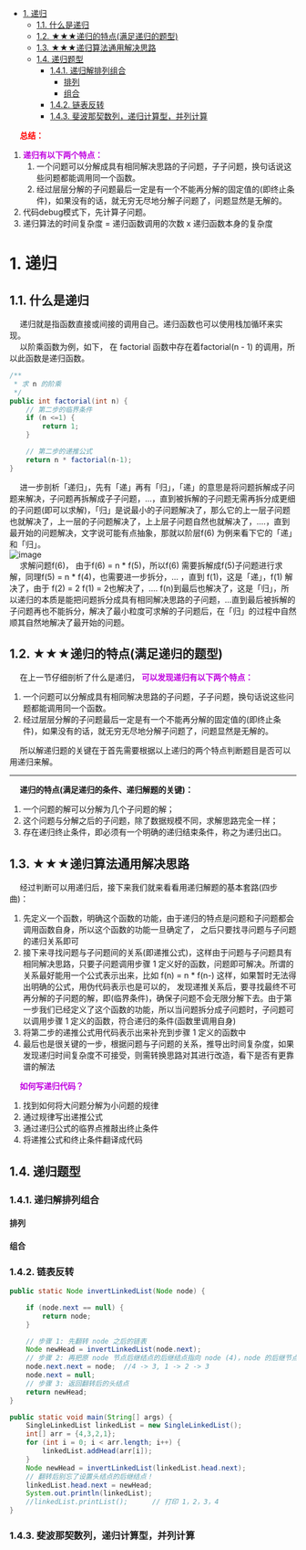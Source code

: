 <!-- TOC -->

- [1. 递归](#1-递归)
    - [1.1. 什么是递归](#11-什么是递归)
    - [1.2. ★★★递归的特点(满足递归的题型)](#12-★★★递归的特点满足递归的题型)
    - [1.3. ★★★递归算法通用解决思路](#13-★★★递归算法通用解决思路)
    - [1.4. 递归题型](#14-递归题型)
        - [1.4.1. 递归解排列组合](#141-递归解排列组合)
            - [排列](#排列)
            - [组合](#组合)
        - [1.4.2. 链表反转](#142-链表反转)
        - [1.4.3. 斐波那契数列，递归计算型，并列计算](#143-斐波那契数列递归计算型并列计算)

<!-- /TOC -->
&emsp; **<font color = "red">总结：</font>**  
1. **<font color = "clime">递归有以下两个特点：</font>**  
    1. 一个问题可以分解成具有相同解决思路的子问题，子子问题，换句话说这些问题都能调用同一个函数。  
    2. 经过层层分解的子问题最后一定是有一个不能再分解的固定值的(即终止条件)，如果没有的话，就无穷无尽地分解子问题了，问题显然是无解的。  
2. 代码debug模式下，先计算子问题。  
3. 递归算法的时间复杂度 = 递归函数调用的次数 x 递归函数本身的复杂度


# 1. 递归  
## 1.1. 什么是递归  
&emsp; 递归就是指函数直接或间接的调用自己。递归函数也可以使用栈加循环来实现。  
&emsp; 以阶乘函数为例，如下， 在 factorial 函数中存在着factorial(n - 1) 的调用，所以此函数是递归函数。  

```java
/**
 * 求 n 的阶乘
 */
public int factorial(int n) {
    // 第二步的临界条件
    if (n <=1) {
        return 1;
    }

    // 第二步的递推公式
    return n * factorial(n-1);
}
```
&emsp; 进一步剖析「递归」，先有「递」再有「归」，「递」的意思是将问题拆解成子问题来解决，子问题再拆解成子子问题，...，直到被拆解的子问题无需再拆分成更细的子问题(即可以求解)，「归」是说最小的子问题解决了，那么它的上一层子问题也就解决了，上一层的子问题解决了，上上层子问题自然也就解决了，....，直到最开始的问题解决，文字说可能有点抽象，那就以阶层f(6) 为例来看下它的「递」和「归」。  
![image](https://gitee.com/wt1814/pic-host/raw/master/algorithm/function-43.png)  
&emsp; 求解问题f(6)， 由于f(6) = n * f(5)，所以f(6) 需要拆解成f(5)子问题进行求解，同理f(5) = n * f(4)，也需要进一步拆分，... ，直到 f(1)，这是「递」，f(1) 解决了，由于 f(2) =  2 f(1) = 2也解决了，.... f(n)到最后也解决了，这是「归」，所以递归的本质是能把问题拆分成具有相同解决思路的子问题，...直到最后被拆解的子问题再也不能拆分，解决了最小粒度可求解的子问题后，在「归」的过程中自然顺其自然地解决了最开始的问题。  

## 1.2. ★★★递归的特点(满足递归的题型)
&emsp; 在上一节仔细剖析了什么是递归， **<font color = "clime">可以发现递归有以下两个特点：</font>**  

1. 一个问题可以分解成具有相同解决思路的子问题，子子问题，换句话说这些问题都能调用同一个函数。  
2. 经过层层分解的子问题最后一定是有一个不能再分解的固定值的(即终止条件)，如果没有的话，就无穷无尽地分解子问题了，问题显然是无解的。  

&emsp; 所以解递归题的关键在于首先需要根据以上递归的两个特点判断题目是否可以用递归来解。  

-------------

&emsp; **递归的特点(满足递归的条件、递归解题的关键)：**  
1. 一个问题的解可以分解为几个子问题的解；
2. 这个问题与分解之后的子问题，除了数据规模不同，求解思路完全一样；
3. 存在递归终止条件，即必须有一个明确的递归结束条件，称之为递归出口。

## 1.3. ★★★递归算法通用解决思路
&emsp; 经过判断可以用递归后，接下来我们就来看看用递归解题的基本套路(四步曲)：  

1. 先定义一个函数，明确这个函数的功能，由于递归的特点是问题和子问题都会调用函数自身，所以这个函数的功能一旦确定了， 之后只要找寻问题与子问题的递归关系即可
2. 接下来寻找问题与子问题间的关系(即递推公式)，这样由于问题与子问题具有相同解决思路，只要子问题调用步骤 1 定义好的函数，问题即可解决。所谓的关系最好能用一个公式表示出来，比如 f(n) = n * f(n-) 这样，如果暂时无法得出明确的公式，用伪代码表示也是可以的， 发现递推关系后，要寻找最终不可再分解的子问题的解，即(临界条件)，确保子问题不会无限分解下去。由于第一步我们已经定义了这个函数的功能，所以当问题拆分成子问题时，子问题可以调用步骤 1 定义的函数，符合递归的条件(函数里调用自身)
3. 将第二步的递推公式用代码表示出来补充到步骤 1 定义的函数中
4. 最后也是很关键的一步，根据问题与子问题的关系，推导出时间复杂度，如果发现递归时间复杂度不可接受，则需转换思路对其进行改造，看下是否有更靠谱的解法


&emsp; **<font color = "clime">如何写递归代码？</font>**  
1. 找到如何将大问题分解为小问题的规律
2. 通过规律写出递推公式
3. 通过递归公式的临界点推敲出终止条件
4. 将递推公式和终止条件翻译成代码


<!-- 
经过判断可以用递归后，接下来我们就来看看用递归解题的基本套路（四步曲）：

    先定义一个函数，明确这个函数的功能，由于递归的特点是问题和子问题都会调用函数自身，所以这个函数的功能一旦确定了， 之后只要找寻问题与子问题的递归关系即可
    接下来寻找问题与子问题间的关系（即递推公式），这样由于问题与子问题具有相同解决思路，只要子问题调用步骤 1 定义好的函数，问题即可解决。所谓的关系最好能用一个公式表示出来，比如 f(n) = n * f(n-) 这样，如果暂时无法得出明确的公式，用伪代码表示也是可以的, 发现递推关系后，要寻找最终不可再分解的子问题的解，即（临界条件），确保子问题不会无限分解下去。由于第一步我们已经定义了这个函数的功能，所以当问题拆分成子问题时，子问题可以调用步骤 1 定义的函数，符合递归的条件（函数里调用自身）
    将第二步的递推公式用代码表示出来补充到步骤 1 定义的函数中
    最后也是很关键的一步，根据问题与子问题的关系，推导出时间复杂度,如果发现递归时间复杂度不可接受，则需转换思路对其进行改造，看下是否有更靠谱的解法
-->

## 1.4. 递归题型  
<!--
数据结构与算法之递归系列
https://mp.weixin.qq.com/s/2gL7s8T6vjYQwwz_4UDy4g
-->


<!-- 

阶层
&emsp; 输入一个正整数n，输出n!的值。其中n!=123*…*n，即求阶乘  
&emsp; 套用上一节说的递归四步解题套路来看看怎么解  

1. 定义这个函数，明确这个函数的功能，我们知道这个函数的功能是求 n 的阶乘， 之后求 n-1， n-2 的阶乘就可以调用此函数了

```java
/**
 * 求 n 的阶乘
 */
public int factorial(int n) {
}
```
2. 寻找问题与子问题的关系 阶乘的关系比较简单， 以 f(n) 来表示 n 的阶乘， 显然 f(n) = n * f(n - 1)，  同时临界条件是 f(1) = 1，即
![image](https://gitee.com/wt1814/pic-host/raw/master/algorithm/function-44.png)  
3. 将第二步的递推公式用代码表示出来补充到步骤 1 定义的函数中

```java
/**
 * 求 n 的阶乘
 */
public int factorial(int n) {
    // 第二步的临界条件
    if (n <=1) {
        return 1;
    }

    // 第二步的递推公式
    return n * factorial(n-1);
}
```
4. 求时间复杂度 由于  f(n) = n * f(n-1) = n * (n-1) * .... * f(1)，总共作了 n 次乘法，所以时间复杂度为 n。  
-->

### 1.4.1. 递归解排列组合  
<!-- 
一文学会排列组合 
https://mp.weixin.qq.com/s?__biz=MzI5MTU1MzM3MQ==&mid=2247483857&idx=1&sn=c4fbb9d55a656aac55c4976c48879c45&scene=21#wechat_redirect
Java递归实现字符串的排列和组合
https://mp.weixin.qq.com/s?__biz=MzA5NDIwNTk2Mw==&mid=2247484636&amp;idx=1&amp;sn=9ea705d330e7955c83dcfc3d6a7f90d0&source=41#wechat_redirect
-->

#### 排列  



#### 组合

### 1.4.2. 链表反转  
<!--
★★★视频
https://vdse.bdstatic.com//1d050c05e13d6be0f3868929d0de4a73.mp4?authorization=bce-auth-v1%2F40f207e648424f47b2e3dfbb1014b1a5%2F2021-04-07T01%3A07%3A13Z%2F-1%2Fhost%2F6e190a5128ee5562d2e0411e62bd5da6e8fa23195db53e41c37bf09e9d1c6b92

★★★ 
https://icode.blog.csdn.net/article/details/100110336


https://mp.weixin.qq.com/s/RkYTtHYghiK8LNUnlWUrlg

图解java递归实现反转单向链表
https://blog.csdn.net/keep12moving/article/details/103116065
一篇文章教你搞定递归单链表反转
https://blog.csdn.net/javageektech/article/details/105236461
Java实现单向链表反转
https://www.cnblogs.com/hiver/p/7008112.html

-->

```java
public static Node invertLinkedList(Node node) {

    if (node.next == null) {
        return node;
    }

    // 步骤 1: 先翻转 node 之后的链表
    Node newHead = invertLinkedList(node.next);
    // 步骤 2: 再把原 node 节点后继结点的后继结点指向 node (4)，node 的后继节点设置为空(防止形成环)
    node.next.next = node;  //4 -> 3, 1 -> 2 -> 3
    node.next = null;
    // 步骤 3: 返回翻转后的头结点
    return newHead;
}

public static void main(String[] args) {
    SingleLinkedList linkedList = new SingleLinkedList();
    int[] arr = {4,3,2,1};
    for (int i = 0; i < arr.length; i++) {
        linkedList.addHead(arr[i]);
    }
    Node newHead = invertLinkedList(linkedList.head.next);
    // 翻转后别忘了设置头结点的后继结点！
    linkedList.head.next = newHead;
    System.out.println(linkedList);
    //linkedList.printList();      // 打印 1，2，3，4
}
```

### 1.4.3. 斐波那契数列，递归计算型，并列计算
<!-- 
https://mp.weixin.qq.com/s/RkYTtHYghiK8LNUnlWUrlg
-->
